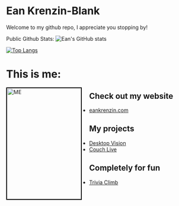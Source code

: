 # Ean Krenzin-Blank

Welcome to my github repo, I appreciate you stopping by!

Public Github Stats:
![Ean's GitHub stats](https://github-readme-stats.vercel.app/api?username=ekrenzin&count_private=true&theme=dark)

[![Top Langs](https://github-readme-stats.vercel.app/api/top-langs/?username=anuraghazra&size_weight=0.5&count_weight=0.5&theme=dark)](https://github.com/anuraghazra/github-readme-stats)

# This is me:
<img src="https://eankrenzin.com/_app/immutable/assets/me-a697f997.jpeg" alt="ME" style="width: 200px; height: 300px; border: 2px solid black; float: left; margin-right: 20px; object-fit: cover;">

## Check out my website
- [eankrenzin.com](https://eankrenzin.com)

## My projects
- [Desktop Vision](https://desktop.vision)
- [Couch Live](https://couch.live)

## Completely for fun
- [Trivia Climb](https://www.triviaclimb.com/trivia)


<!--
**ekrenzin/ekrenzin** is a ✨ _special_ ✨ repository because its `README.md` (this file) appears on your GitHub profile.

Here are some ideas to get you started:

- 🔭 I’m currently working on ...
- 🌱 I’m currently learning ...
- 👯 I’m looking to collaborate on ...
- 🤔 I’m looking for help with ...
- 💬 Ask me about ...
- 📫 How to reach me: ...
- 😄 Pronouns: ...
- ⚡ Fun fact: ...
-->
